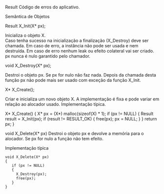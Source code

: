 

Result
Código de erros do aplicativo.

Semântica de Objetos

Result X_Init(X* px);

Inicializa o objeto X.  
Caso tenha sucesso na inicialização a finalização (X_Destroy) deve ser chamada. 
Em caso de erro, a instância não pode ser usada e nem destruída. 
Em caso de erro nenhum leak ou efeito colateral vai ser criado.
px nunca é nulo garantido pelo chamador.

void X_Destroy(X* px);

Destroi o objeto px. Se px for nulo não faz nada.
Depois da chamada desta função px não pode mais ser usado com exceção da função X_Init.

X*  X_Create();

Criar e inicializa um novo objeto X. A implementação é fixa e pode variar em relação ao alocador usado.
Implementação típica.

X* X_Create()
{
  X* px = (X*) malloc(sizeof(X) * 1);
  if (px != NULL)
  {
     Result result = X_Init(px);
     if (result != RESULT_OK)
     {
       free(px);
       px = NULL;
     }
  }
  return px;
}


void X_Delete(X* px)
Destroi o objeto px e devolve a memória para o alocador.
Se px for nulo a função não tem efeito.

Implementação típica

```
void X_Delete(X* px)
{
   if (px != NULL)
   {
     X_Destroy(px);
     free(px);
   }
}
```











